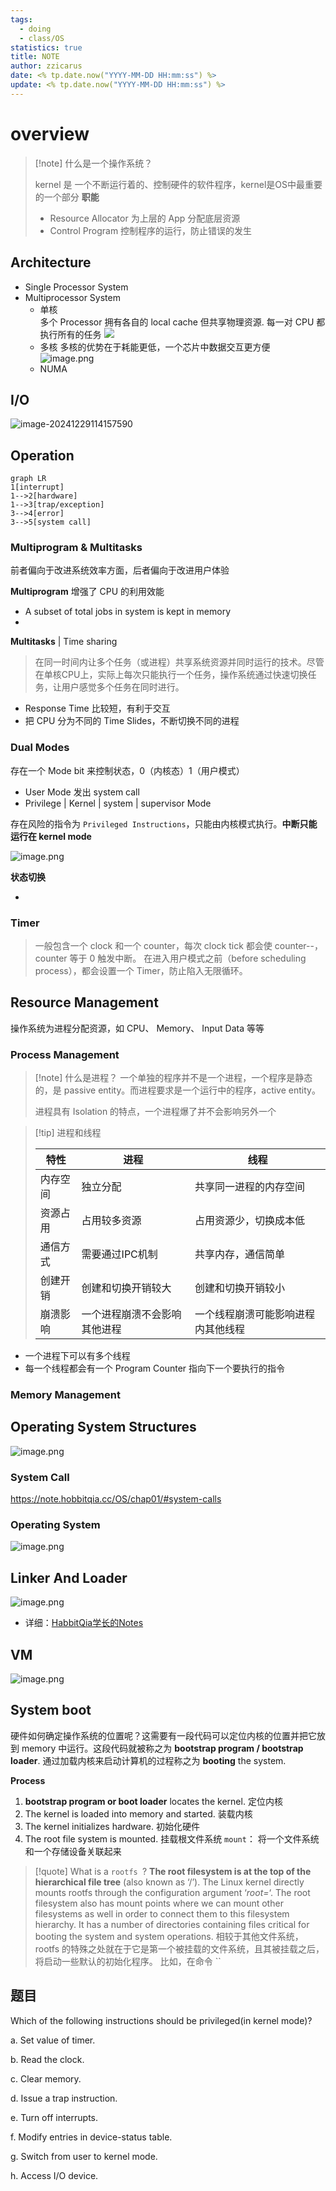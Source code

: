 ```yaml
---
tags:
  - doing
  - class/OS
statistics: true
title: NOTE
author: zzicarus
date: <% tp.date.now("YYYY-MM-DD HH:mm:ss") %>
update: <% tp.date.now("YYYY-MM-DD HH:mm:ss") %>
---
```


# overview

>[!note] 什么是一个操作系统？
>
>kernel 是 一个不断运行着的、控制硬件的软件程序，kernel是OS中最重要的一个部分
>**职能**
>
>- Resource Allocator
>为上层的 App 分配底层资源
>- Control Program
>控制程序的运行，防止错误的发生

## Architecture

- Single Processor System
- Multiprocessor System
	- 单核  
	  多个 Processor 拥有各自的 local cache 但共享物理资源. 每一对 CPU 都执行所有的任务
	  ![](https://zzh-pic-for-self.oss-cn-hangzhou.aliyuncs.com/img/202409181433920.png)
	- 多核
	  多核的优势在于耗能更低，一个芯片中数据交互更方便
	  ![image.png](https://zzh-pic-for-self.oss-cn-hangzhou.aliyuncs.com/img/202409181458604.png)
	- NUMA

## I/O

![image-20241229114157590](../../../../../../AppData/Roaming/Typora/typora-user-images/image-20241229114157590.png)

## Operation

```mermaid
graph LR
1[interrupt]
1-->2[hardware]
1-->3[trap/exception]
3-->4[error]
3-->5[system call]
```

### Multiprogram & Multitasks

前者偏向于改进系统效率方面，后者偏向于改进用户体验

**Multiprogram** 增强了 CPU 的利用效能

- A subset of total jobs in system is kept in memory
- 

**Multitasks** | Time sharing

>在同一时间内让多个任务（或进程）共享系统资源并同时运行的技术。尽管在单核CPU上，实际上每次只能执行一个任务，操作系统通过快速切换任务，让用户感觉多个任务在同时进行。

- Response Time 比较短，有利于交互
- 把 CPU 分为不同的 Time Slides，不断切换不同的进程

### Dual Modes

存在一个 Mode bit 来控制状态，0（内核态）1（用户模式）

- User Mode 发出 system call
- Privilege | Kernel | system | supervisor Mode

存在风险的指令为 `Privileged Instructions`，只能由内核模式执行。**中断只能运行在 kernel mode** 

![image.png](https://zzh-pic-for-self.oss-cn-hangzhou.aliyuncs.com/img/202409181501574.png)

**状态切换**

- 

### Timer

>一般包含一个 clock 和一个 counter，每次 clock tick 都会使 counter--，counter 等于 0 触发中断。
>在进入用户模式之前（before scheduling process），都会设置一个 Timer，防止陷入无限循环。

## Resource Management

操作系统为进程分配资源，如 CPU、 Memory、 Input Data 等等

### Process Management

>[!note] 什么是进程？
>一个单独的程序并不是一个进程，一个程序是静态的，是 passive entity。而进程要求是一个运行中的程序，active entity。
>
>进程具有 Isolation 的特点，一个进程爆了并不会影响另外一个

>[!tip] 进程和线程
>
>|特性|进程|线程|
>|---|---|---|
>|内存空间|独立分配|共享同一进程的内存空间|
>|资源占用|占用较多资源|占用资源少，切换成本低|
>|通信方式|需要通过IPC机制|共享内存，通信简单|
>|创建开销|创建和切换开销较大|创建和切换开销较小|
>|崩溃影响|一个进程崩溃不会影响其他进程|一个线程崩溃可能影响进程内其他线程|

- 一个进程下可以有多个线程
- 每一个线程都会有一个 Program Counter 指向下一个要执行的指令

### Memory Management

## Operating System Structures

![image.png](https://zzh-pic-for-self.oss-cn-hangzhou.aliyuncs.com/img/202409191453374.png)

### System Call

https://note.hobbitqia.cc/OS/chap01/#system-calls

### Operating System

![image.png](http://zzh-pic-for-self.oss-cn-hangzhou.aliyuncs.com/img/202409251424254.png)

## Linker And Loader

![image.png](http://zzh-pic-for-self.oss-cn-hangzhou.aliyuncs.com/img/202409251715414.png)

- 详细：[HabbitQia学长的Notes](https://note.hobbitqia.cc/OS/chap01/#running-a-binary-dynamically-linked)

## VM

![image.png](https://zzh-pic-for-self.oss-cn-hangzhou.aliyuncs.com/img/202409251451984.png)

## System boot

硬件如何确定操作系统的位置呢？这需要有一段代码可以定位内核的位置并把它放到 memory 中运行。这段代码就被称之为 **bootstrap program / bootstrap loader**. 通过加载内核来启动计算机的过程称之为 **booting** the system.

**Process**

1. **bootstrap program or boot loader** locates the kernel. 定位内核
2. The kernel is loaded into memory and started. 装载内核
3. The kernel initializes hardware. 初始化硬件
4. The root file system is mounted. 挂载根文件系统
`mount`： 将一个文件系统和一个存储设备关联起来

>[!quote] What is a `rootfs `?
>**The root filesystem is at the top of the hierarchical file tree** (also known as ‘/’). The Linux kernel directly mounts rootfs through the configuration argument ‘_root=_‘. The root filesystem also has mount points where we can mount other filesystems as well in order to connect them to this filesystem hierarchy. It has a number of directories containing files critical for booting the system and system operations.
>相较于其他文件系统，rootfs 的特殊之处就在于它是第一个被挂载的文件系统，且其被挂载之后，将启动一些默认的初始化程序。
>比如，在命令 ``

## 题目

Which of the following instructions should be privileged(in kernel mode)?

a. Set value of timer.

b. Read the clock.

c. Clear memory.

d. Issue a trap instruction.

e. Turn off interrupts.

f. Modify entries in device-status table.

g. Switch from user to kernel mode.

h. Access I/O device.